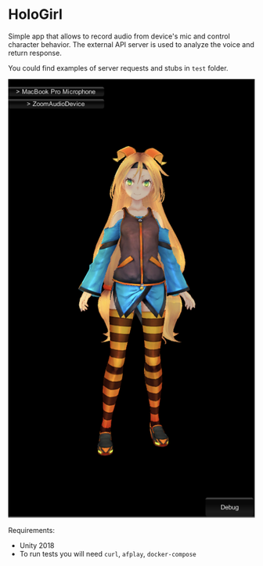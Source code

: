 # HoloGirl

Simple app that allows to record audio from device's mic and control character behavior.
The external API server is used to analyze the voice and return response.

You could find examples of server requests and stubs in `test` folder.

![main screen image](./docs/images/main-screen.png)


Requirements:
* Unity 2018
* To run tests you will need `curl`, `afplay`, `docker-compose`
